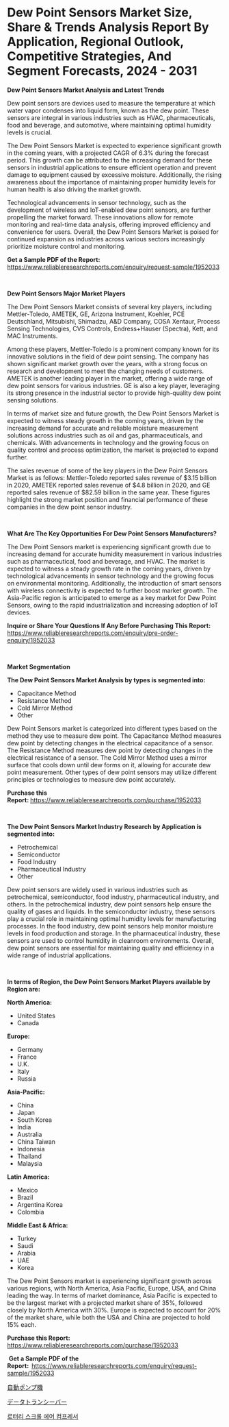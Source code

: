 <p><h1>Dew Point Sensors Market Size, Share & Trends Analysis Report By Application, Regional Outlook, Competitive Strategies, And Segment Forecasts, 2024 - 2031</h1></p><p><strong>Dew Point Sensors Market Analysis and Latest Trends</strong></p>
<p><p>Dew point sensors are devices used to measure the temperature at which water vapor condenses into liquid form, known as the dew point. These sensors are integral in various industries such as HVAC, pharmaceuticals, food and beverage, and automotive, where maintaining optimal humidity levels is crucial.</p><p>The Dew Point Sensors Market is expected to experience significant growth in the coming years, with a projected CAGR of 6.3% during the forecast period. This growth can be attributed to the increasing demand for these sensors in industrial applications to ensure efficient operation and prevent damage to equipment caused by excessive moisture. Additionally, the rising awareness about the importance of maintaining proper humidity levels for human health is also driving the market growth.</p><p>Technological advancements in sensor technology, such as the development of wireless and IoT-enabled dew point sensors, are further propelling the market forward. These innovations allow for remote monitoring and real-time data analysis, offering improved efficiency and convenience for users. Overall, the Dew Point Sensors Market is poised for continued expansion as industries across various sectors increasingly prioritize moisture control and monitoring.</p></p>
<p><strong>Get a Sample PDF of the Report:&nbsp;</strong> <a href="https://www.reliableresearchreports.com/enquiry/request-sample/1952033">https://www.reliableresearchreports.com/enquiry/request-sample/1952033</a></p>
<p>&nbsp;</p>
<p><strong>Dew Point Sensors Major Market Players</strong></p>
<p><p>The Dew Point Sensors Market consists of several key players, including Mettler-Toledo, AMETEK, GE, Arizona Instrument, Koehler, PCE Deutschland, Mitsubishi, Shimadzu, A&D Company, COSA Xentaur, Process Sensing Technologies, CVS Controls, Endress+Hauser (Spectra), Kett, and MAC Instruments. </p><p>Among these players, Mettler-Toledo is a prominent company known for its innovative solutions in the field of dew point sensing. The company has shown significant market growth over the years, with a strong focus on research and development to meet the changing needs of customers. AMETEK is another leading player in the market, offering a wide range of dew point sensors for various industries. GE is also a key player, leveraging its strong presence in the industrial sector to provide high-quality dew point sensing solutions.</p><p>In terms of market size and future growth, the Dew Point Sensors Market is expected to witness steady growth in the coming years, driven by the increasing demand for accurate and reliable moisture measurement solutions across industries such as oil and gas, pharmaceuticals, and chemicals. With advancements in technology and the growing focus on quality control and process optimization, the market is projected to expand further.</p><p>The sales revenue of some of the key players in the Dew Point Sensors Market is as follows: Mettler-Toledo reported sales revenue of $3.15 billion in 2020, AMETEK reported sales revenue of $4.8 billion in 2020, and GE reported sales revenue of $82.59 billion in the same year. These figures highlight the strong market position and financial performance of these companies in the dew point sensor industry.</p></p>
<p>&nbsp;</p>
<p><strong>What Are The Key Opportunities For Dew Point Sensors Manufacturers?</strong></p>
<p><p>The Dew Point Sensors market is experiencing significant growth due to increasing demand for accurate humidity measurement in various industries such as pharmaceutical, food and beverage, and HVAC. The market is expected to witness a steady growth rate in the coming years, driven by technological advancements in sensor technology and the growing focus on environmental monitoring. Additionally, the introduction of smart sensors with wireless connectivity is expected to further boost market growth. The Asia-Pacific region is anticipated to emerge as a key market for Dew Point Sensors, owing to the rapid industrialization and increasing adoption of IoT devices.</p></p>
<p><strong>Inquire or Share Your Questions If Any Before Purchasing This Report:</strong> <a href="https://www.reliableresearchreports.com/enquiry/pre-order-enquiry/1952033">https://www.reliableresearchreports.com/enquiry/pre-order-enquiry/1952033</a></p>
<p>&nbsp;</p>
<p><strong>Market Segmentation</strong></p>
<p><strong>The Dew Point Sensors Market Analysis by types is segmented into:</strong></p>
<p><ul><li>Capacitance Method</li><li>Resistance Method</li><li>Cold Mirror Method</li><li>Other</li></ul></p>
<p><p>Dew Point Sensors market is categorized into different types based on the method they use to measure dew point. The Capacitance Method measures dew point by detecting changes in the electrical capacitance of a sensor. The Resistance Method measures dew point by detecting changes in the electrical resistance of a sensor. The Cold Mirror Method uses a mirror surface that cools down until dew forms on it, allowing for accurate dew point measurement. Other types of dew point sensors may utilize different principles or technologies to measure dew point accurately.</p></p>
<p><strong>Purchase this Report:&nbsp;</strong><a href="https://www.reliableresearchreports.com/purchase/1952033">https://www.reliableresearchreports.com/purchase/1952033</a></p>
<p>&nbsp;</p>
<p><strong>The Dew Point Sensors Market Industry Research by Application is segmented into:</strong></p>
<p><ul><li>Petrochemical</li><li>Semiconductor</li><li>Food Industry</li><li>Pharmaceutical Industry</li><li>Other</li></ul></p>
<p><p>Dew point sensors are widely used in various industries such as petrochemical, semiconductor, food industry, pharmaceutical industry, and others. In the petrochemical industry, dew point sensors help ensure the quality of gases and liquids. In the semiconductor industry, these sensors play a crucial role in maintaining optimal humidity levels for manufacturing processes. In the food industry, dew point sensors help monitor moisture levels in food production and storage. In the pharmaceutical industry, these sensors are used to control humidity in cleanroom environments. Overall, dew point sensors are essential for maintaining quality and efficiency in a wide range of industrial applications.</p></p>
<p>&nbsp;</p>
<p><strong>In terms of Region, the Dew Point Sensors Market Players available by Region are:</strong></p>
<p>
    <p> <strong> North America: </strong>
        <ul>
            <li>United States</li>
            <li>Canada</li>
        </ul>
        </p> 
    <p> <strong> Europe: </strong>
        <ul>
            <li>Germany</li>
            <li>France</li>
            <li>U.K.</li>
            <li>Italy</li>
            <li>Russia</li>
        </ul>
        </p> 
    <p> <strong> Asia-Pacific: </strong>
        <ul>
            <li>China</li>
            <li>Japan</li>
            <li>South Korea</li>
            <li>India</li>
            <li>Australia</li>
            <li>China Taiwan</li>
            <li>Indonesia</li>
            <li>Thailand</li>
            <li>Malaysia</li>
        </ul>
        </p> 
    <p> <strong> Latin America: </strong>
        <ul>
            <li>Mexico</li>
            <li>Brazil</li>
            <li>Argentina Korea</li>
            <li>Colombia</li>
        </ul>
        </p> 
    <p> <strong> Middle East & Africa: </strong>
        <ul>
            <li>Turkey</li>
            <li>Saudi</li>
            <li>Arabia</li>
            <li>UAE</li>
            <li>Korea</li>
        </ul>
    </p>
    </p>
<p><p>The Dew Point Sensors market is experiencing significant growth across various regions, with North America, Asia Pacific, Europe, USA, and China leading the way. In terms of market dominance, Asia Pacific is expected to be the largest market with a projected market share of 35%, followed closely by North America with 30%. Europe is expected to account for 20% of the market share, while both the USA and China are projected to hold 15% each.</p></p>
<p><strong>Purchase this Report: </strong><a href="https://www.reliableresearchreports.com/purchase/1952033">https://www.reliableresearchreports.com/purchase/1952033</a></p>
<p>&nbsp;<strong>Get a Sample PDF of the Report:&nbsp;&nbsp;</strong><a href="https://www.reliableresearchreports.com/enquiry/request-sample/1952033">https://www.reliableresearchreports.com/enquiry/request-sample/1952033</a></p>
<p><strong></strong></p>
<p><p><a href="https://github.com/JacksonWiza1924/Market-Research-Report-List-1/blob/main/237031512297.md">自動ポンプ機</a></p><p><a href="https://github.com/Calvi3ynJerde867/Market-Research-Report-List-1/blob/main/979405312296.md">データトランシーバー</a></p><p><a href="https://github.com/RichardLueilwitz787/Market-Research-Report-List-1/blob/main/815983811577.md">로터리 스크롤 에어 컴프레서</a></p></p>